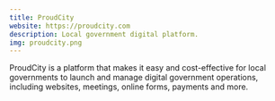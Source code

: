 ```yaml
---
title: ProudCity
website: https://proudcity.com
description: Local government digital platform.
img: proudcity.png
---
```


ProudCity is a platform that makes it easy and cost-effective for local governments to launch and manage digital government operations, including websites, meetings, online forms, payments and more.